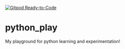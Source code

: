 [![Gitpod Ready-to-Code](https://img.shields.io/badge/Gitpod-Ready--to--Code-blue?logo=gitpod)](https://gitpod.io/#https://github.com/sairamkonuru/python_play) 

# python_play
My playground for python learning and experimentation!
